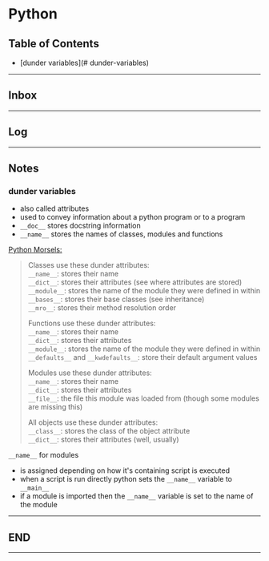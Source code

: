 # Python

## Table of Contents

- [dunder variables](# dunder-variables)

---

## Inbox

---

## Log

---

## Notes

### dunder variables

- also called attributes
- used to convey information about a python program or to a program
- `__doc__` stores docstring information
- `__name__` stores the names of classes, modules and functions

[Python Morsels:](https://www.pythonmorsels.com/dunder-variables/#:~:text=Dunder%20variables%201%20Dunder%20variables%20convey%20information%20Python,variables%2C%20attributes%2C%20and%20methods%20have%20two%20purposes%3A%20)  

> Classes use these dunder attributes:  
>`__name__`: stores their name  
>`__dict__`: stores their attributes (see where attributes are stored)  
>`__module__`: stores the name of the module they were defined in within  
>`__bases__`: stores their base classes (see inheritance)  
>`__mro__`: stores their method resolution order  
>
>Functions use these dunder attributes:  
>`__name__`: stores their name  
>`__dict__`: stores their attributes  
>`__module__`: stores the name of the module they were defined in within  
>`__defaults__` and `__kwdefaults__`: store their default argument values  
>
>Modules use these dunder attributes:  
>`__name__`: stores their name  
>`__dict__`: stores their attributes  
>`__file__`: the file this module was loaded from (though some modules are missing this)  
>
>All objects use these dunder attributes:  
>`__class__`: stores the class of the object attribute  
>`__dict__`: stores their attributes (well, usually)  

`__name__` for modules

- is assigned depending on how it's containing script is executed
- when a script is run directly python sets the `__name__` variable to `__main__`
- if a module is imported then the `__name__` variable is set to the name of the module 

---

## END

---
